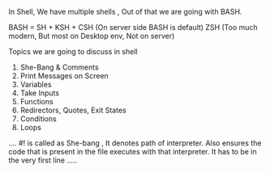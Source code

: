 In Shell, We have multiple shells , Out of that we are going with BASH.

BASH = SH + KSH + CSH (On server side BASH is default) ZSH (Too much modern, But most on Desktop env, Not on server)

Topics we are going to discuss in shell

 1. She-Bang & Comments
 2. Print Messages on Screen
 3. Variables
 4. Take Inputs
 5. Functions
 6. Redirectors, Quotes, Exit States
 7. Conditions
 8. Loops
 
....
#! is called as She-bang , It denotes path of interpreter. Also ensures the code that is present in the file executes with that interpreter. It has to be in the very first line
.....

